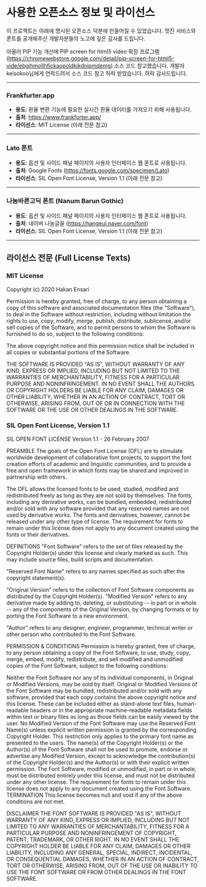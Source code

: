 # 사용한 오픈소스 정보 및 라이선스

이 프로젝트는 아래에 명시된 오픈소스 덕분에 만들어질 수 있었습니다. 멋진 서비스와 폰트를 공개해주신 개발자분들의 노고에 깊은 감사를 드립니다.

아울러 PiP 기능 개선에 PIP screen for html5 video 확장 프로그램 (https://chromewebstore.google.com/detail/pip-screen-for-html5-vide/ebgihmollhfickaopoldkikdnipmdemg) 소스 코드 참고했습니다. 개발자 keisokoo님에게 연락드려서 소스 코드 참고 허락 받았습니다. 허락 감사드립니다.

---

### Frankfurter.app

- **용도**: 환율 변환 기능에 필요한 실시간 환율 데이터를 가져오기 위해 사용됩니다.
- **출처**: https://www.frankfurter.app/
- **라이선스**: MIT License (아래 전문 참고)

---

### Lato 폰트

- **용도**: 옵션 및 사이드 패널 페이지의 사용자 인터페이스 웹 폰트로 사용됩니다.
- **출처**: Google Fonts (https://fonts.google.com/specimen/Lato)
- **라이선스**: SIL Open Font License, Version 1.1 (아래 전문 참고)

---

### 나눔바른고딕 폰트 (Nanum Barun Gothic)

- **용도**: 옵션 및 사이드 패널 페이지의 사용자 인터페이스 웹 폰트로 사용됩니다.
- **출처**: 네이버 나눔글꼴 (https://hangeul.naver.com/font)
- **라이선스**: SIL Open Font License, Version 1.1 (아래 전문 참고)

---

## 라이선스 전문 (Full License Texts)

### MIT License

Copyright (c) 2020 Hakan Ensari

Permission is hereby granted, free of charge, to any person obtaining a copy
of this software and associated documentation files (the "Software"), to deal
in the Software without restriction, including without limitation the rights
to use, copy, modify, merge, publish, distribute, sublicense, and/or sell
copies of the Software, and to permit persons to whom the Software is
furnished to do so, subject to the following conditions:

The above copyright notice and this permission notice shall be included in all
copies or substantial portions of the Software.

THE SOFTWARE IS PROVIDED "AS IS", WITHOUT WARRANTY OF ANY KIND, EXPRESS OR
IMPLIED, INCLUDING BUT NOT LIMITED TO THE WARRANTIES OF MERCHANTABILITY,
FITNESS FOR A PARTICULAR PURPOSE AND NONINFRINGEMENT. IN NO EVENT SHALL THE
AUTHORS OR COPYRIGHT HOLDERS BE LIABLE FOR ANY CLAIM, DAMAGES OR OTHER
LIABILITY, WHETHER IN AN ACTION OF CONTRACT, TORT OR OTHERWISE, ARISING FROM,
OUT OF OR IN CONNECTION WITH THE SOFTWARE OR THE USE OR OTHER DEALINGS IN THE
SOFTWARE.

### SIL Open Font License, Version 1.1

SIL OPEN FONT LICENSE Version 1.1 - 26 February 2007

PREAMBLE
The goals of the Open Font License (OFL) are to stimulate worldwide development of collaborative font projects, to support the font creation efforts of academic and linguistic communities, and to provide a free and open framework in which fonts may be shared and improved in partnership with others.

The OFL allows the licensed fonts to be used, studied, modified and redistributed freely as long as they are not sold by themselves. The fonts, including any derivative works, can be bundled, embedded, redistributed and/or sold with any software provided that any reserved names are not used by derivative works. The fonts and derivatives, however, cannot be released under any other type of license. The requirement for fonts to remain under this license does not apply to any document created using the fonts or their derivatives.

DEFINITIONS
"Font Software" refers to the set of files released by the Copyright Holder(s) under this license and clearly marked as such. This may include source files, build scripts and documentation.

"Reserved Font Name" refers to any names specified as such after the copyright statement(s).

"Original Version" refers to the collection of Font Software components as distributed by the Copyright Holder(s).
"Modified Version" refers to any derivative made by adding to, deleting, or substituting -- in part or in whole -- any of the components of the Original Version, by changing formats or by porting the Font Software to a new environment.

"Author" refers to any designer, engineer, programmer, technical writer or other person who contributed to the Font Software.

PERMISSION & CONDITIONS
Permission is hereby granted, free of charge, to any person obtaining a copy of the Font Software, to use, study, copy, merge, embed, modify, redistribute, and sell modified and unmodified copies of the Font Software, subject to the following conditions:

Neither the Font Software nor any of its individual components, in Original or Modified Versions, may be sold by itself.
Original or Modified Versions of the Font Software may be bundled, redistributed and/or sold with any software, provided that each copy contains the above copyright notice and this license. These can be included either as stand-alone text files, human-readable headers or in the appropriate machine-readable metadata fields within text or binary files as long as those fields can be easily viewed by the user.
No Modified Version of the Font Software may use the Reserved Font Name(s) unless explicit written permission is granted by the corresponding Copyright Holder. This restriction only applies to the primary font name as presented to the users.
The name(s) of the Copyright Holder(s) or the Author(s) of the Font Software shall not be used to promote, endorse or advertise any Modified Version, except to acknowledge the contribution(s) of the Copyright Holder(s) and the Author(s) or with their explicit written permission.
The Font Software, modified or unmodified, in part or in whole, must be distributed entirely under this license, and must not be distributed under any other license. The requirement for fonts to remain under this license does not apply to any document created using the Font Software.
TERMINATION
This license becomes null and void if any of the above conditions are not met.

DISCLAIMER
THE FONT SOFTWARE IS PROVIDED "AS IS", WITHOUT WARRANTY OF ANY KIND, EXPRESS OR IMPLIED, INCLUDING BUT NOT LIMITED TO ANY WARRANTIES OF MERCHANTABILITY, FITNESS FOR A PARTICULAR PURPOSE AND NONINFRINGEMENT OF COPYRIGHT, PATENT, TRADEMARK, OR OTHER RIGHT. IN NO EVENT SHALL THE COPYRIGHT HOLDER BE LIABLE FOR ANY CLAIM, DAMAGES OR OTHER LIABILITY, INCLUDING ANY GENERAL, SPECIAL, INDIRECT, INCIDENTAL, OR CONSEQUENTIAL DAMAGES, WHETHER IN AN ACTION OF CONTRACT, TORT OR OTHERWISE, ARISING FROM, OUT OF THE USE OR INABILITY TO USE THE FONT SOFTWARE OR FROM OTHER DEALINGS IN THE FONT SOFTWARE.